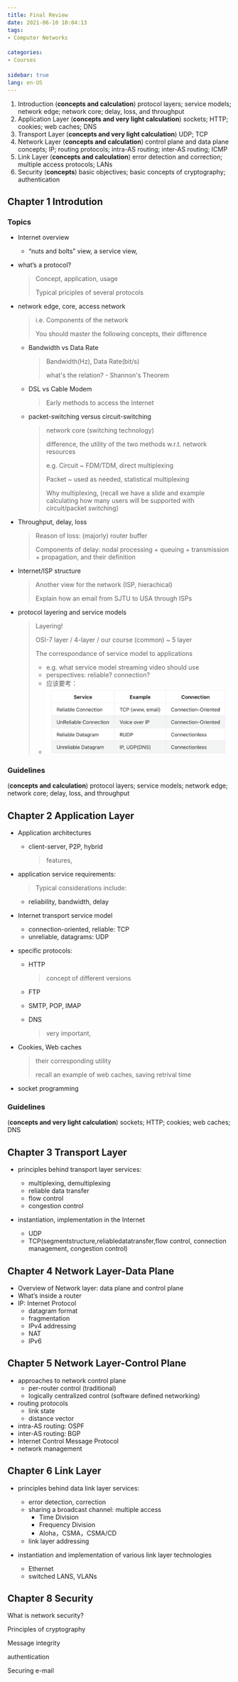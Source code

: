 ```yaml
---
title: Final Review
date: 2021-06-10 10:04:13
tags: 
- Computer Networks

categories: 
- Courses

sidebar: true
lang: en-US
---
```



<!-- more -->


1. Introduction (**concepts and calculation**)
    protocol layers; service models; network edge; network core; delay, loss, and throughput
2. Application Layer (**concepts and very light calculation**) sockets; HTTP; cookies; web caches; DNS
3. Transport Layer (**concepts and very light calculation**) UDP; TCP
4. Network Layer (**concepts and calculation**)
    control plane and data plane concepts; IP; routing protocols; intra-AS routing; inter-AS routing; ICMP
5. Link Layer (**concepts and calculation**)
    error detection and correction; multiple access protocols; LANs
6. Security (**concepts**)
    basic objectives; basic concepts of cryptography; authentication

## Chapter 1 Introdution

### Topics

- Internet overview
  - “nuts and bolts” view, a service view,

- what’s a protocol?

  > Concept, application, usage
  >
  > Typical priciples of several protocols

- network edge, core, access network

  > i.e. Components of the network
  >
  > You should master the following concepts, their difference

  - Bandwidth vs Data Rate

    > Bandwidth(Hz), Data Rate(bit/s)
    >
    > what's the relation? - Shannon's Theorem

  - DSL vs Cable Modem

    > Early methods to access the Internet

  - packet-switching versus circuit-switching

    > network core (switching technology)
    >
    > difference, the utility of the two methods w.r.t. network resources
    >
    > e.g. Circuit ~ FDM/TDM, direct multiplexing
    >
    > Packet ~ used as needed, statistical multiplexing
    >
    > Why multiplexing, (recall we have a slide and example calculating how many users will be supported with circuit/packet switching)
  
- Throughput, delay, loss

  > Reason of loss: (majorly) router buffer
  >
  > Components of delay: nodal processing + queuing + transmission + propagation, and their definition

- Internet/ISP structure

  > Another view for the network (ISP, hierachical)
  >
  > Explain how an email from SJTU to USA through ISPs

- protocol layering and service models

  > Layering!
  >
  > OSI-7 layer / 4-layer /  our course (common) ~ 5 layer 
  >
  > The correspondance of service model to applications
  >
  > - e.g. what service model streaming video should use
  > - perspectives: reliable? connection?
  > - 应该要考：
  > - ![image-20210609103932577](./img/final_review/image-20210609103932577.png)

### Guidelines

(**concepts and calculation**)
 protocol layers; service models; network edge; network core; delay, loss, and throughput

## Chapter 2 Application Layer

- Application architectures 
  - client-server, P2P, hybrid

    > features, 
  
- application service requirements:
  
  > Typical considerations include:
  
  - reliability, bandwidth, delay
  
- Internet transport service model
  
  - connection-oriented, reliable: TCP
  - unreliable, datagrams: UDP
  
- specific protocols: 
  - HTTP
  
    > concept of different versions
  
  - FTP
  
  - SMTP, POP, IMAP
  
  - DNS
  
    > very important, 
  
- Cookies, Web caches

  > their corresponding utility
  >
  > recall an example of web caches, saving retrival time

- socket programming



### Guidelines

(**concepts and very light calculation**) sockets; HTTP; cookies; web caches; DNS



## Chapter 3 Transport Layer

- principles behind transport layer services: 
  - multiplexing, demultiplexing
  - reliable data transfer
  - flow control
  - congestion control

- instantiation, implementation in the Internet
  - UDP
  - TCP(segmentstructure,reliabledatatransfer,flow control, connection management, congestion control)

## Chapter 4 Network Layer-Data Plane

- Overview of Network layer: data plane and control plane
- What’s inside a router
- IP: Internet Protocol
  - datagram format
  - fragmentation
  - IPv4 addressing
  - NAT
  - IPv6

## Chapter 5 Network Layer-Control Plane

- approaches to network control plane
  - per-router control (traditional)
  - logically centralized control (software defined networking)
- routing protocols
  - link state
  - distance vector
- intra-AS routing: OSPF
- inter-AS routing: BGP
- Internet Control Message Protocol
- network management

## Chapter 6 Link Layer

- principles behind data link layer services: 
  - error detection, correction
  - sharing a broadcast channel: multiple access
    - Time Division
    - Frequency Division
    - Aloha，CSMA，CSMA/CD
  - link layer addressing

- instantiation and implementation of various link layer technologies
  - Ethernet
  - switched LANS, VLANs



## Chapter 8 Security

What is network security?

Principles of cryptography

Message integrity

authentication

Securing e-mail

